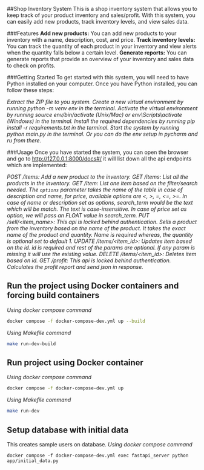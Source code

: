 ##Shop Inventory System
This is a shop inventory system that allows you to keep track of your product inventory and sales/profit. With this system, you can easily add new products, track inventory levels, and view sales data.

###Features
**Add new products:** You can add new products to your inventory with a name, description, cost, and price.
**Track inventory levels:** You can track the quantity of each product in your inventory and view alerts when the quantity falls below a certain level.
**Generate reports:** You can generate reports that provide an overview of your inventory and sales data to check on profits.

###Getting Started
To get started with this system, you will need to have Python installed on your computer. Once you have Python installed, you can follow these steps:

*Extract the ZIP file to you system.*
*Create a new virtual environment by running python -m venv env in the terminal.*
*Activate the virtual environment by running source env/bin/activate (Unix/Mac) or env\Scripts\activate (Windows) in the terminal.*
*Install the required dependencies by running pip install -r requirements.txt in the terminal.*
*Start the system by running python main.py in the terminal. Or you can do the env setup in pycharm and ru from there.*

###Usage
Once you have started the system, you can open the browser and go to http://127.0.0.1:8000/docs#/ it will list down all the api endpoints which are implemented:

*POST /items: Add a new product to the inventory.*
*GET /items: List all the products in the inventory.*
*GET /item: List one item based on the filter/search needed. The `options` parameter takes the name of the table in case of description and name, for price, available options are <, >, =, <=, >=. In case of name or description set as options, search_term would be the text which will be match. The text is case-insensitive. In case of price set as option, we will pass an FLOAT value in search_term.*
*PUT /sell/<item_name>: This api is locked behind authentication. Sells a product from the inventory based on the name of the product. It takes the exact name of the product and quantity. Name is required whereas, the quantity is optional set to default 1.*
*UPDATE /items/<item_id>: Updates item based on the id. id is required and rest of the params are optional. If any param is missing it will use the existing value.*
*DELETE /items/<item_id>: Deletes item based on id.*
*GET /profit: This api is locked behind authentication. Calculates the profit report and send json in response.*

## Run the project using Docker containers and forcing build containers
*Using docker compose command*
```sh
docker compose -f docker-compose-dev.yml up --build
```
*Using Makefile command*
```sh
make run-dev-build
```

## Run project using Docker container
*Using docker compose command*
```sh
docker compose -f docker-compose-dev.yml up
```

*Using Makefile command*
```sh
make run-dev
```

## Setup database with initial data
This creates sample users on database.
*Using docker compose command*
```
docker compose -f docker-compose-dev.yml exec fastapi_server python app/initial_data.py
